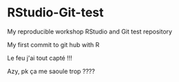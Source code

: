 # RStudio-Git-test
My reproducible workshop RStudio and Git test repository

My first commit to git hub with R

Le feu j'ai tout capté !!!

Azy, pk ça me saoule trop ????